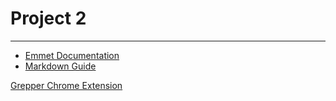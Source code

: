 
# Project 2
---
- [Emmet Documentation](https://docs.emmet.io/abbreviations/syntax/)
- [Markdown Guide](https://gist.github.com/cuonggt/9b7d08a597b167299f0d)

[Grepper Chrome Extension](https://chromewebstore.google.com/detail/grepper/amaaokahonnfjjemodnpmeenfpnnbkco)
